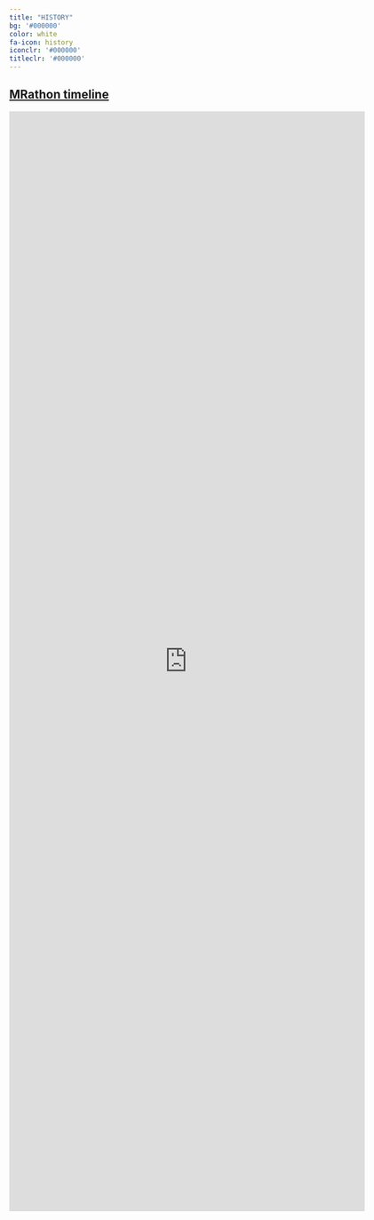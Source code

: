 ```yaml
---
title: "HISTORY"
bg: '#000000'
color: white
fa-icon: history
iconclr: '#000000'
titleclr: '#000000'
---
```



<a href="https://mrathon.github.io"><h2>MRathon timeline</h2></a>

<div class="panel">
  <center><iframe src="https://mrathon.github.io/" width="640" height="1982" frameborder="0" marginheight="0" marginwidth="0">Loading…</iframe></center>
</div>

